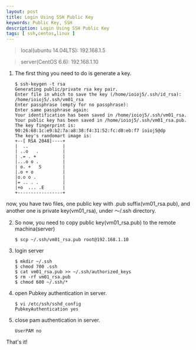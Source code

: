 ```yaml
---
layout: post
title: Login Using SSH Public Key
keywords: Public Key, SSH
description: Login Using SSH Public Key
tags: [ ssh,centos,linux ]
---
```


> local(ubuntu 14.04LTS): 192.168.1.5

> server(CentOS 6.6): 192.168.1.10

1. The first thing you need to do is generate a key.

	```shell
	$ ssh-keygen -t rsa
	Generating public/private rsa key pair.
	Enter file in which to save the key (/home/ioioj5/.ssh/id_rsa): /home/ioioj5/.ssh/vm01_rsa
	Enter passphrase (empty for no passphrase): 
	Enter same passphrase again: 
	Your identification has been saved in /home/ioioj5/.ssh/vm01_rsa.
	Your public key has been saved in /home/ioioj5/.ssh/vm01_rsa.pub.
	The key fingerprint is:
	90:26:68:1c:e9:b2:7a:a8:38:f4:31:52:fc:d8:eb:f7 ioioj5@dp
	The key's randomart image is:
	+--[ RSA 2048]----+
	|  ..             |
	| ..o   .         |
	| .= . +          |
	|...o o .         |
	| o. +   S        |
	|.o + o           |
	|o.o o .          |
	|= .. . .         |
	|+o  ... .E       |
	+-----------------+
	```

now, you have two files, one public key with .pub suffix(vm01_rsa.pub), and another one is private key(vm01_rsa), under ～/.ssh directory.

2. So now, you need to copy public key(vm01_rsa.pub) to the remote machina(server)

	```shell
	$ scp ~/.ssh/vm01_rsa.pub root@192.168.1.10
	```

3. login server

	```shell
	$ mkdir ~/.ssh
	$ chmod 700 .ssh
	$ cat vm01_rsa.pub >> ~/.ssh/authorized_keys
	$ rm -rf vm01_rsa.pub
	$ chmod 600 ~/.ssh/*
	```

4. open Pubkey authentication in server.

	```shell
	$ vi /etc/ssh/sshd_config
	PubkeyAuthentication yes
	```

5. close pam authentication in server.

	```shell
	UserPAM no
	```

That's it!





























